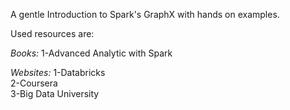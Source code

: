 
A gentle Introduction to Spark's GraphX with hands on examples.

Used resources are:

_Books:_
1-Advanced Analytic with Spark

_Websites:_
1-Databricks  
2-Coursera  
3-Big Data University   
